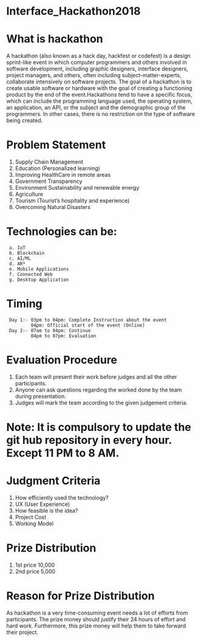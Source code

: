 # Interface_Hackathon2018


# What is hackathon

A hackathon (also known as a hack day, hackfest or codefest) is a design sprint-like event in which computer programmers and others involved in software development, including graphic designers, interface designers, project managers, and others, often including subject-matter-experts, collaborate intensively on software projects.
The goal of a hackathon is to create usable software or hardware with the goal of creating a functioning product by the end of the event.Hackathons tend to have a specific focus, which can include the programming language used, the operating system, an application, an API, or the subject and the demographic group of the programmers. In other cases, there is no restriction on the type of software being created.


# Problem Statement

1.	Supply Chain Management
2.	Education (Personalized learning)
3.	Improving HealthCare in remote areas
4.	Government Transparency  
5.	Environment Sustainability and renewable energy
6.	Agriculture
7.	Tourism (Tourist’s hospitality and experience)
8.	Overcoming Natural Disasters



# Technologies can be:
     a.	IoT
     b.	Blockchain
     c.	AI/ML
     d.	AR*
     e.	Mobile Applications
     f.	Connected Web
     g.	Desktop Application


# Timing
     Day 1:- 03pm to 04pm: Complete Instruction about the event
             04pm: Official start of the event (Online)
     Day 2:- 07am to 04pm: Continue
             04pm to 07pm: Evaluation



# Evaluation Procedure
1.	Each team will present their work before judges and all the other participants. 
2.	Anyone can ask questions regarding the worked done by the team during presentation.
3.	Judges will mark the team according to the given judgement criteria.

# Note: It is compulsory to update the git hub repository in  every hour. Except 11 PM to 8 AM.



# Judgment Criteria
1.	How efficiently used the technology?
2.	UX (User Experience)
3.	How feasible is the idea? 
4.	Project Cost
5.	Working Model


# Prize Distribution
1.	1st price 10,000
2.	2nd price 5,000
# Reason for Prize Distribution
As hackathon is a very time-consuming event needs a lot of efforts from participants. The prize money should justify their 24 hours of effort and hard work. Furthermore, this prize money will help them to take forward their project.

